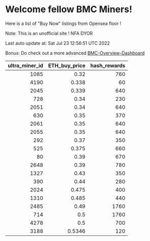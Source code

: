 # Welcome fellow BMC Miners!
Here is a list of "Buy Now" listings from Opensea floor !

Note: This is an unofficial site ! NFA DYOR

Last auto update at: Sat Jul 23 12:56:51 UTC 2022

Bonus: Do check out a more advanced [BMC-Overview-Dashboard](https://dune.com/defifunk/BMC-Overview-Dashboard)


|   ultra_miner_id |   ETH_buy_price |   hash_rewards |
|-----------------:|----------------:|---------------:|
|             1085 |          0.32   |            760 |
|             4190 |          0.338  |             60 |
|             2045 |          0.339  |            640 |
|              728 |          0.34   |            230 |
|             2051 |          0.34   |            640 |
|              630 |          0.35   |            370 |
|             2061 |          0.35   |            640 |
|             2055 |          0.35   |            640 |
|              292 |          0.37   |            350 |
|              525 |          0.375  |            660 |
|               80 |          0.39   |            670 |
|             2648 |          0.39   |            780 |
|             1327 |          0.43   |            350 |
|              390 |          0.44   |            280 |
|             2024 |          0.475  |            400 |
|             1310 |          0.485  |            440 |
|             2485 |          0.49   |           1760 |
|              714 |          0.5    |           1760 |
|             4278 |          0.5    |            700 |
|             3188 |          0.5346 |            120 |